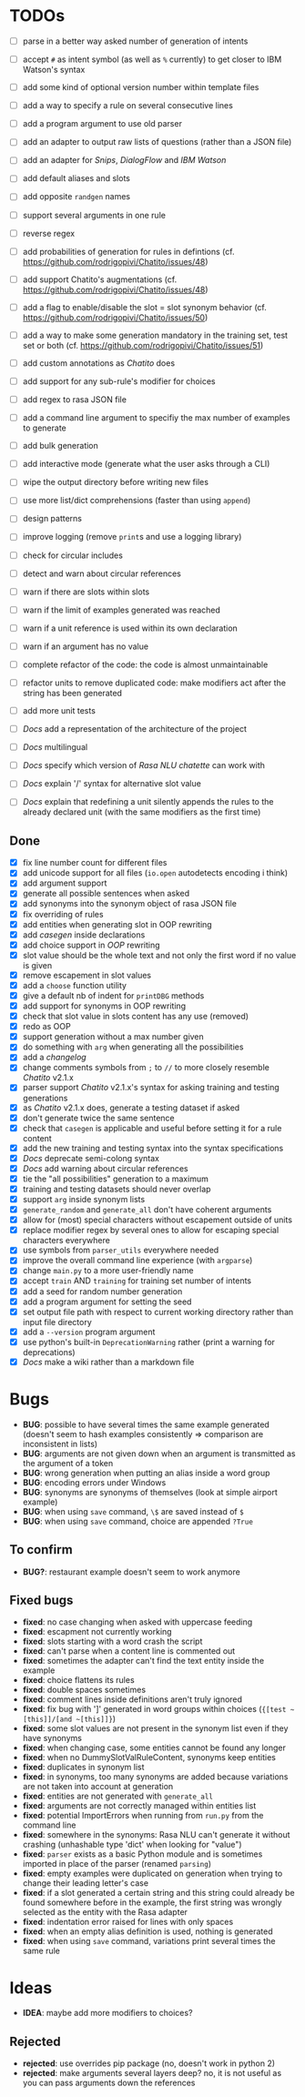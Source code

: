 # TODOs

- [ ] parse in a better way asked number of generation of intents
- [ ] accept `#` as intent symbol (as well as `%` currently) to get closer to IBM Watson's syntax
- [ ] add some kind of optional version number within template files
- [ ] add a way to specify a rule on several consecutive lines
- [ ] add a program argument to use old parser

- [ ] add an adapter to output raw lists of questions (rather than a JSON file)
- [ ] add an adapter for *Snips*, *DialogFlow* and *IBM Watson*
- [ ] add default aliases and slots

- [ ] add opposite `randgen` names
- [ ] support several arguments in one rule
- [ ] reverse regex
- [ ] add probabilities of generation for rules in defintions (cf. https://github.com/rodrigopivi/Chatito/issues/48)
- [ ] add support Chatito's augmentations (cf. https://github.com/rodrigopivi/Chatito/issues/48)
- [ ] add a flag to enable/disable the slot = slot synonym behavior (cf. https://github.com/rodrigopivi/Chatito/issues/50)
- [ ] add a way to make some generation mandatory in the training set, test set or both (cf. https://github.com/rodrigopivi/Chatito/issues/51)
- [ ] add custom annotations as *Chatito* does
- [ ] add support for any sub-rule's modifier for choices

- [ ] add regex to rasa JSON file

- [ ] add a command line argument to specifiy the max number of examples to generate
- [ ] add bulk generation
- [ ] add interactive mode (generate what the user asks through a CLI)
- [ ] wipe the output directory before writing new files

- [ ] use more list/dict comprehensions (faster than using `append`)
- [ ] design patterns
- [ ] improve logging (remove `print`s and use a logging library)
<!-- - [ ] rewrite docstrings formatted as explained in *PEP257* -->
- [ ] check for circular includes
- [ ] detect and warn about circular references
- [ ] warn if there are slots within slots
- [ ] warn if the limit of examples generated was reached
- [ ] warn if a unit reference is used within its own declaration
- [ ] warn if an argument has no value

- [ ] complete refactor of the code: the code is almost unmaintainable
- [ ] refactor units to remove duplicated code: make modifiers act after the string has been generated
- [ ] add more unit tests

- [ ] *Docs* add a representation of the architecture of the project
- [ ] *Docs* multilingual
- [ ] *Docs* specify which version of *Rasa NLU* *chatette* can work with
- [ ] *Docs* explain '/' syntax for alternative slot value
- [ ] *Docs* explain that redefining a unit silently appends the rules to the already declared unit (with the same modifiers as the first time)

## Done

- [x] fix line number count for different files
- [x] add unicode support for all files (`io.open` autodetects encoding i think)
- [x] add argument support
- [x] generate all possible sentences when asked
- [x] add synonyms into the synonym object of rasa JSON file
- [x] fix overriding of rules
- [x] add entities when generating slot in OOP rewriting
- [x] add *casegen* inside declarations
- [x] add choice support in *OOP* rewriting
- [x] slot value should be the whole text and not only the first word if no value is given
- [x] remove escapement in slot values
- [x] add a `choose` function utility
- [x] give a default nb of indent for `printDBG` methods
- [x] add support for synonyms in OOP rewriting
- [x] check that slot value in slots content has any use (removed)
- [x] redo as OOP
- [x] support generation without a max number given
- [x] do something with `arg` when generating all the possibilities
- [x] add a *changelog*
- [x] change comments symbols from `;` to `//` to more closely resemble *Chatito* v2.1.x
- [x] parser support *Chatito* v2.1.x's syntax for asking training and testing generations
- [x] as *Chatito* v2.1.x does, generate a testing dataset if asked
- [x] don't generate twice the same sentence
- [x] check that `casegen` is applicable and useful before setting it for a rule content
- [x] add the new training and testing syntax into the syntax specifications
- [x] *Docs* deprecate semi-colong syntax
- [x] *Docs* add warning about circular references
- [x] tie the "all possibilities" generation to a maximum
- [x] training and testing datasets should never overlap
- [x] support `arg` inside synonym lists
- [x] `generate_random` and `generate_all` don't have coherent arguments
- [x] allow for (most) special characters without escapement outside of units
- [x] replace modifier regex by several ones to allow for escaping special characters everywhere
- [x] use symbols from `parser_utils` everywhere needed
- [x] improve the overall command line experience (with `argparse`)
- [x] change `main.py` to a more user-friendly name
- [x] accept `train` AND `training` for training set number of intents
- [x] add a seed for random number generation
- [x] add a program argument for setting the seed
- [x] set output file path with respect to current working directory rather than input file directory
- [x] add a `--version` program argument
- [x] use python's built-in `DeprecationWarning` rather (print a warning for deprecations)
- [x] *Docs* make a wiki rather than a markdown file

# Bugs

- **BUG**: possible to have several times the same example generated (doesn't seem to hash examples consistently => comparison are inconsistent in lists)
- **BUG**: arguments are not given down when an argument is transmitted as the argument of a token
- **BUG**: wrong generation when putting an alias inside a word group
- **BUG**: encoding errors under Windows
- **BUG**: synonyms are synonyms of themselves (look at simple airport example)
- **BUG**: when using `save` command, `\$` are saved instead of `$`
- **BUG**: when using `save` command, choice are appended `?True`

## To confirm

- **BUG?**: restaurant example doesn't seem to work anymore

## Fixed bugs

- **fixed**: no case changing when asked with uppercase feeding
- **fixed**: escapment not currently working
- **fixed**: slots starting with a word crash the script
- **fixed**: can't parse when a content line is commented out
- **fixed**: sometimes the adapter can't find the text entity inside the example
- **fixed**: choice flattens its rules
- **fixed**: double spaces sometimes
- **fixed**: comment lines inside definitions aren't truly ignored
- **fixed**: fix bug with ']' generated in word groups within choices (`{[test ~[this]]/[and ~[this]]}`)
- **fixed**: some slot values are not present in the synonym list even if they have synonyms
- **fixed**: when changing case, some entities cannot be found any longer
- **fixed**: when no DummySlotValRuleContent, synonyms keep entities
- **fixed**: duplicates in synonym list
- **fixed**: in synonyms, too many synonyms are added because variations are not taken into account at generation
- **fixed**: entities are not generated with `generate_all`
- **fixed**: arguments are not correctly managed within entities list
- **fixed**: potential ImportErrors when running from `run.py` from the command line
- **fixed**: somewhere in the synonyms: Rasa NLU can't generate it without crashing (unhashable type 'dict' when looking for "value")
- **fixed**: `parser` exists as a basic Python module and is sometimes imported in place of the parser (renamed `parsing`)
- **fixed**: empty examples were duplicated on generation when trying to change their leading letter's case
- **fixed**: if a slot generated a certain string and this string could already be found somewhere before in the example, the first string was wrongly selected as the entity with the Rasa adapter
- **fixed**: indentation error raised for lines with only spaces
- **fixed**: when an empty alias definition is used, nothing is generated
- **fixed**: when using `save` command, variations print several times the same rule

# Ideas

- **IDEA**: maybe add more modifiers to choices?

## Rejected

- **rejected**: use overrides pip package (no, doesn't work in python 2)
- **rejected**: make arguments several layers deep? no, it is not useful as you can pass arguments down the references
